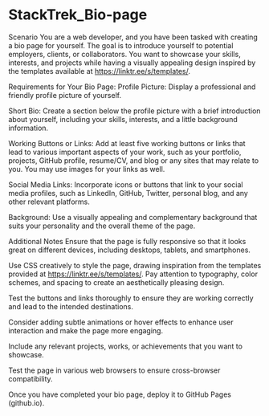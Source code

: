# StackTrek_Bio-page
Scenario
You are a web developer, and you have been tasked with creating a bio page for yourself. The goal is to introduce yourself to potential employers, clients, or collaborators. You want to showcase your skills, interests, and projects while having a visually appealing design inspired by the templates available at https://linktr.ee/s/templates/.

Requirements for Your Bio Page:
Profile Picture: Display a professional and friendly profile picture of yourself.

Short Bio: Create a section below the profile picture with a brief introduction about yourself, including your skills, interests, and a little background information.

Working Buttons or Links: Add at least five working buttons or links that lead to various important aspects of your work, such as your portfolio, projects, GitHub profile, resume/CV, and blog or any sites that may relate to you. You may use images for your links as well.

Social Media Links: Incorporate icons or buttons that link to your social media profiles, such as LinkedIn, GitHub, Twitter, personal blog, and any other relevant platforms.

Background: Use a visually appealing and complementary background that suits your personality and the overall theme of the page.

Additional Notes
Ensure that the page is fully responsive so that it looks great on different devices, including desktops, tablets, and smartphones.

Use CSS creatively to style the page, drawing inspiration from the templates provided at https://linktr.ee/s/templates/. Pay attention to typography, color schemes, and spacing to create an aesthetically pleasing design.

Test the buttons and links thoroughly to ensure they are working correctly and lead to the intended destinations.

Consider adding subtle animations or hover effects to enhance user interaction and make the page more engaging.

Include any relevant projects, works, or achievements that you want to showcase.

Test the page in various web browsers to ensure cross-browser compatibility.

Once you have completed your bio page, deploy it to GitHub Pages (github.io).
